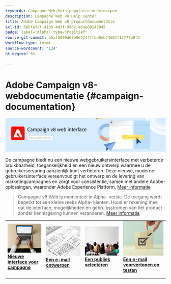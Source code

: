 ```yaml
---
keywords: Campagne Web;huis;populaire onderwerpen
description: Campagne Web v8 Help Center
title: Adobe Campaign Web v8 productdocumentatie
exl-id: 86bfefdf-41b9-4d3f-9962-a6ae69140845
badge: label="Alpha" type="Positief"
source-git-commit: b5af5099d62e0e424fffdd8eb74d67f12777b0f2
workflow-type: tm+mt
source-wordcount: '124'
ht-degree: 6%

---
```


# Adobe Campaign v8-webdocumentatie {#campaign-documentation}

![](assets/do-not-localize/banner-documentationv8.png)

De campagne biedt nu een nieuwe webgebruikersinterface met verbeterde bruikbaarheid, toegankelijkheid en een nieuw ontwerp waarmee u de gebruikerservaring aanzienlijk kunt verbeteren. Deze nieuwe, moderne gebruikersinterface vereenvoudigt het ontwerp en de levering van marketingcampagnes en zorgt voor consistentie, samen met andere Adobe-oplossingen, waaronder Adobe Experience Platform. [Meer informatie](get-started/get-started.md)

>Campagne v8 Web is momenteel in Alpha- versie. De toegang wordt beperkt tot een kleine reeks Alpha- klanten. Houd er rekening mee dat de interface, mogelijkheden en gebruiksstromen van het product zonder kennisgeving kunnen veranderen. [Meer informatie](rn/release-notes.md)


<table style="table-layout:fixed"><tr style="border: 0;">
<td>
<a href="get-started/user-interface.md">
<img alt="nieuwe interface" src="assets/do-not-localize/email-create.jpeg">
</a>
<div><a href="get-started/user-interface.md"><strong>Nieuwe interface voor campagne</strong>
</div>
<p>
</td>
<td>
<a href="content/create-email-content.md">
<img alt="Onfrequent" src="assets/do-not-localize/email-design.jpg">
</a>
<div>
<a href="content/create-email-content.md"><strong>Een e-mail ontwerpen</strong></a>
</div>
<p></td>
<td>
<a href="audience/about-audiences.md">
<img alt="Doelgroepen" src="assets/do-not-localize/email-audience.jpg">
</a>
<div>
<a href="audience/about-audiences.md"><strong>Een publiek selecteren</strong></a>
</div>
<p>
</td>
<td>
<a href="preview-test/proofs.md">
<img alt="Validatie" src="assets/do-not-localize/email-preview.jpg">
</a>
<div>
<a href="preview-test/proofs.md"><strong>Een e-mail voorvertonen en testen</strong></a>
</div>
<p>
</td>
</tr></table>
